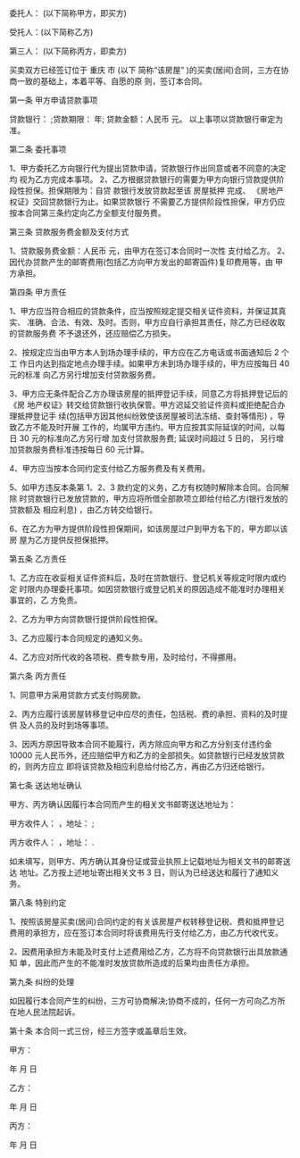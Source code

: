 
 


委托人： (以下简称甲方，即买方)


受托人：(以下简称乙方)


第三人： (以下简称丙方，即卖方)


买卖双方已经签订位于
重庆
市 (以下 简称“该房屋” )的买卖(居间)合同，三方在协商一致的基础上，本着平等、自愿的原 则，签订本合同。


第一条 甲方申请贷款事项


贷款银行： ;贷款期限： 年; 贷款金额：人民币 元。 以上事项以贷款银行审定为准。


第二条 委托事项


1、甲方委托乙方向银行代为提出贷款申请，贷款银行作出同意或者不同意的决定均 视为乙方完成本事项。 2、乙方根据贷款银行的需要为甲方向银行贷款提供阶段性担保。担保期限为：自贷 款银行发放贷款起至该
房屋抵押
完成、 《房地产权证》交回贷款银行为止。如果贷款银行 不需要乙方提供阶段性担保，甲方仍应按本合同第三条约定向乙方全额支付服务费。


第三条 贷款服务费金额及支付方式


1、贷款服务费金额：人民币 元，由甲方在签订本合同时一次性 支付给乙方。 2、因代办贷款产生的邮寄费用(包括乙方向甲方发出的邮寄函件)复印费用等，由 甲方承担。


第四条 甲方责任


1、甲方应当符合相应的贷款条件，应当按照规定提交相关证件资料，并保证其真实、 准确、合法、有效、及时。否则，甲方应自行承担其责任，除乙方已经收取的贷款服务费 不予退还外，还应赔偿乙方损失。


2、按规定应当由甲方本人到场办理手续的，甲方应在乙方电话或书面通知后 2 个工 作日内达到指定地点办理手续。如果甲方未到场办理手续的，甲方应按每日 40 元的标准 向乙方另行增加支付贷款服务费。


3、甲方应无条件配合乙方办理该房屋的抵押登记手续，同意乙方将抵押登记后的《房 地产权证》转交给贷款银行收执保管。甲方迟延交验证件资料或拒绝配合办理抵押登记手 续(包括甲方因其他纠纷致使该房屋被司法冻结、查封等情形) ，导致乙方不能及时开展 工作的，均属甲方违约。甲方应按其实际延误的时间，以每日 30 元的标准向乙方另行增 加支付贷款服务费; 延误时间超过 5 日的， 另行增加贷款服务费标准违按每日 60 元计算。


4、甲方应当按本合同约定支付给乙方服务费及有关费用。


5、如甲方违反本条第 1、2、3 款约定的义务，乙方有权随时解除本合同。合同解除 时贷款银行已发放贷款的，甲方应将所借全部款项立即给付给乙方(银行发放的贷款额及 相应利息) ，由乙方转交给银行。


6、在乙方为甲方提供阶段性担保期间，如该房屋过户到甲方名下的，甲方即以该房 屋为乙方提供反担保抵押。


第五条 乙方责任


1、乙方应在收妥相关证件资料后，及时在贷款银行、登记机关等规定时限内或约定 时限内办理委托事项。如因贷款银行或登记机关的原因造成不能准时办理相关事宜的，乙 方免责。


2、乙方为甲方向贷款银行提供阶段性担保。


3、乙方应履行本合同规定的通知义务。


4、乙方应对所代收的各项税、费专款专用，及时给付，不得挪用。


第六条 丙方责任


1、同意甲方采用贷款方式支付购房款。


2、丙方应履行该房屋转移登记中应尽的责任，包括税、费的承担、资料的及时提供 及人员的及时到场等事项。


3、因丙方原因导致本合同不能履行，丙方除应向甲方和乙方分别支付违约金 10000 元人民币外，还应赔偿甲方和乙方的全部损失。如贷款银行已经发放贷款的，则丙方应立 即将该贷款及相应利息给付给乙方，再由乙方归还给银行。


第七条 送达地址确认


甲方、丙方确认因履行本合同而产生的相关文书邮寄送达地址为：


甲方收件人： ，地址： ;


丙方收件人： ，地址： .


如未填写，则甲方、丙方确认其身份证或营业执照上记载地址为相关文书的邮寄送达 地址。乙方按上述地址寄出相关文书 3 日，则认为已经送达和履行了通知义务。


第八条 特别约定


1、按照该房屋买卖(居间)合同约定的有关该房屋产权转移登记税、费和抵押登记 费用的承担方，应在签订本合同时将该费用先行支付给乙方，由乙方代收代支。


2、因费用承担方未能及时支付上述费用给乙方，乙方将不向贷款银行出具放款通知 单，因此而产生的不能准时发放贷款所造成的后果均由责任方承担。


第九条 纠纷的处理


如因履行本合同产生的纠纷，三方可协商解决;协商不成的，任何一方可向乙方所在地人民法院起诉。


第十条 本合同一式三份，经三方签字或盖章后生效。


甲方：


年 月 日


乙方：


年 月 日


丙方：


年 月 日
 


 

 
 
 
 
 
  


  
 

  


  


  
 
 
 
 

